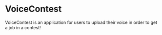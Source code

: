 # VoiceContest
VoiceContest is an application for users to upload their voice in order to get a job in a contest!
